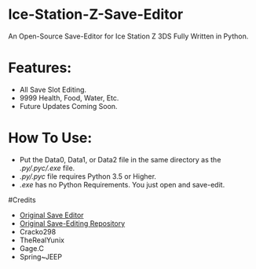 # Ice-Station-Z-Save-Editor
An Open-Source Save-Editor for Ice Station Z 3DS Fully Written in Python.

# Features:
- All Save Slot Editing.
- 9999 Health, Food, Water, Etc.
- Future Updates Coming Soon.

# How To Use:
- Put the Data0, Data1, or Data2 file in the same directory as the *.py/.pyc/.exe* file.
- *.py/.pyc* file requires Python 3.5 or Higher.
- *.exe* has no Python Requirements. You just open and save-edit.

#Credits
- [Original Save Editor](https://github.com/TheRealYunix/Ice-Station-Z-Save-Editor)
- [Original Save-Editing Repository](https://github.com/Cracko298/Ice-Station-Z-Save-Editing)
- Cracko298
- TheRealYunix
- Gage.C
- Spring~JEEP

